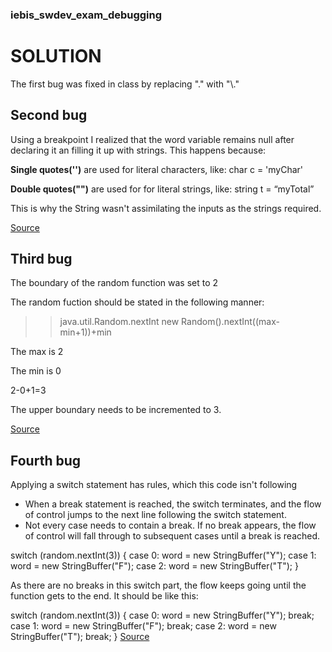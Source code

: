 ### iebis_swdev_exam_debugging
# SOLUTION

The first bug was fixed in class by replacing "." with "\\."

## Second bug

Using a breakpoint I realized that the word variable remains null after declaring it an filling it up with strings. This happens because:

**Single quotes('')** are used for literal characters, like: char c = 'myChar'

**Double quotes("")** are used for for literal strings, like: string t = “myTotal”

This is why the String wasn't assimilating the inputs as the strings required.

[Source](https://www.quora.com/What-is-the-difference-between-single-quoted-and-double-quoted-in-Java)

## Third bug
The boundary of the random function was set to 2

The random fuction should be stated in the following manner:
>>java.util.Random.nextInt
>>new Random().nextInt((max-min+1))+min

The max is 2

The min is 0

2-0+1=3

The upper boundary needs to be incremented to 3.

[Source](http://bytepadding.com/java/java-core/java-generate-random-number-in-a-range/)
## Fourth bug
Applying a switch statement has rules, which this code isn't following

  * When a break statement is reached, the switch terminates, and the flow of control jumps to the next line following the switch statement.
  * Not every case needs to contain a break. If no break appears, the flow of control will fall through to subsequent cases until a break is reached.
  
  switch (random.nextInt(3))
        {
            case 0:
                word = new StringBuffer("Y");
            case 1:
                word = new StringBuffer("F");
            case 2:
                word = new StringBuffer("T");
        }

 As there are no breaks in this switch part, the flow keeps going until the function gets to the end. It should be like this:
 
  switch (random.nextInt(3))
        {
            case 0:
                word = new StringBuffer("Y");
                break;
            case 1:
                word = new StringBuffer("F");
                break;
            case 2:
                word = new StringBuffer("T");
                break;
        }
[Source](https://www.tutorialspoint.com/java/switch_statement_in_java.htm)


